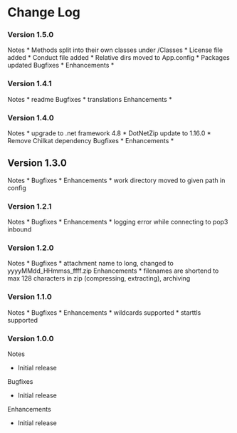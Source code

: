 # Change Log

### Version 1.5.0

Notes
    * Methods split into their own classes under /Classes
    * License file added
    * Conduct file added
    * Relative dirs moved to App.config
    * Packages updated
Bugfixes
    * 
Enhancements
    * 

### Version 1.4.1

Notes
    * readme
Bugfixes
    * translations
Enhancements
    * 

### Version 1.4.0

Notes
    * upgrade to .net framework 4.8
    * DotNetZip update to 1.16.0
    * Remove Chilkat dependency
Bugfixes
    * 
Enhancements
    * 

## Version 1.3.0

Notes
    * 
Bugfixes
    * 
Enhancements
    * work directory moved to given path in config

### Version 1.2.1

Notes
    * 
Bugfixes
    * 
Enhancements
    * logging error while connecting to pop3 inbound

### Version 1.2.0

Notes
    * 
Bugfixes
    * attachment name to long, changed to yyyyMMdd_HHmmss_ffff.zip
Enhancements
    * filenames are shortend to max 128 characters in zip (compressing, extracting), archiving

### Version 1.1.0

Notes
    * 
Bugfixes
    * 
Enhancements
    * wildcards supported
    * starttls supported

### Version 1.0.0

Notes
- Initial release

Bugfixes
- Initial release 

Enhancements
- Initial release
